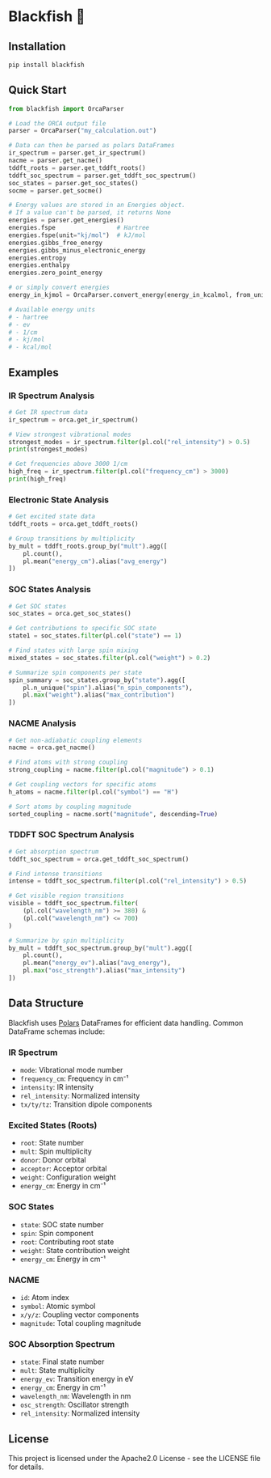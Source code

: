 # Blackfish 🐋

## Installation

```bash
pip install blackfish
```

## Quick Start

```python
from blackfish import OrcaParser

# Load the ORCA output file
parser = OrcaParser("my_calculation.out")

# Data can then be parsed as polars DataFrames
ir_spectrum = parser.get_ir_spectrum()
nacme = parser.get_nacme()
tddft_roots = parser.get_tddft_roots()
tddft_soc_spectrum = parser.get_tddft_soc_spectrum()
soc_states = parser.get_soc_states()
socme = parser.get_socme()

# Energy values are stored in an Energies object.
# If a value can't be parsed, it returns None
energies = parser.get_energies()
energies.fspe                 # Hartree
energies.fspe(unit="kj/mol")  # kJ/mol
energies.gibbs_free_energy
energies.gibbs_minus_electronic_energy
energies.entropy
energies.enthalpy
energies.zero_point_energy

# or simply convert energies
energy_in_kjmol = OrcaParser.convert_energy(energy_in_kcalmol, from_unit="kcal/mol", to_unit="kj/mol")

# Available energy units
# - hartree
# - ev
# - 1/cm
# - kj/mol
# - kcal/mol
```

## Examples

### IR Spectrum Analysis

```python
# Get IR spectrum data
ir_spectrum = orca.get_ir_spectrum()

# View strongest vibrational modes
strongest_modes = ir_spectrum.filter(pl.col("rel_intensity") > 0.5)
print(strongest_modes)

# Get frequencies above 3000 1/cm
high_freq = ir_spectrum.filter(pl.col("frequency_cm") > 3000)
print(high_freq)
```

### Electronic State Analysis

```python
# Get excited state data
tddft_roots = orca.get_tddft_roots()

# Group transitions by multiplicity
by_mult = tddft_roots.group_by("mult").agg([
    pl.count(),
    pl.mean("energy_cm").alias("avg_energy")
])
```

### SOC States Analysis

```python
# Get SOC states
soc_states = orca.get_soc_states()

# Get contributions to specific SOC state
state1 = soc_states.filter(pl.col("state") == 1)

# Find states with large spin mixing
mixed_states = soc_states.filter(pl.col("weight") > 0.2)

# Summarize spin components per state
spin_summary = soc_states.group_by("state").agg([
    pl.n_unique("spin").alias("n_spin_components"),
    pl.max("weight").alias("max_contribution")
])
```

### NACME Analysis

```python
# Get non-adiabatic coupling elements
nacme = orca.get_nacme()

# Find atoms with strong coupling
strong_coupling = nacme.filter(pl.col("magnitude") > 0.1)

# Get coupling vectors for specific atoms
h_atoms = nacme.filter(pl.col("symbol") == "H")

# Sort atoms by coupling magnitude
sorted_coupling = nacme.sort("magnitude", descending=True)
```

### TDDFT SOC Spectrum Analysis

```python
# Get absorption spectrum
tddft_soc_spectrum = orca.get_tddft_soc_spectrum()

# Find intense transitions
intense = tddft_soc_spectrum.filter(pl.col("rel_intensity") > 0.5)

# Get visible region transitions
visible = tddft_soc_spectrum.filter(
    (pl.col("wavelength_nm") >= 380) &
    (pl.col("wavelength_nm") <= 700)
)

# Summarize by spin multiplicity
by_mult = tddft_soc_spectrum.group_by("mult").agg([
    pl.count(),
    pl.mean("energy_ev").alias("avg_energy"),
    pl.max("osc_strength").alias("max_intensity")
])
```

## Data Structure

Blackfish uses [Polars](https://pola.rs/) DataFrames for efficient data handling. Common DataFrame schemas include:

### IR Spectrum
- `mode`: Vibrational mode number
- `frequency_cm`: Frequency in cm⁻¹
- `intensity`: IR intensity
- `rel_intensity`: Normalized intensity
- `tx/ty/tz`: Transition dipole components

### Excited States (Roots)
- `root`: State number
- `mult`: Spin multiplicity
- `donor`: Donor orbital
- `acceptor`: Acceptor orbital
- `weight`: Configuration weight
- `energy_cm`: Energy in cm⁻¹

### SOC States
- `state`: SOC state number
- `spin`: Spin component
- `root`: Contributing root state
- `weight`: State contribution weight
- `energy_cm`: Energy in cm⁻¹

### NACME
- `id`: Atom index
- `symbol`: Atomic symbol
- `x/y/z`: Coupling vector components
- `magnitude`: Total coupling magnitude

### SOC Absorption Spectrum
- `state`: Final state number
- `mult`: State multiplicity
- `energy_ev`: Transition energy in eV
- `energy_cm`: Energy in cm⁻¹
- `wavelength_nm`: Wavelength in nm
- `osc_strength`: Oscillator strength
- `rel_intensity`: Normalized intensity

## License

This project is licensed under the Apache2.0 License - see the LICENSE file for details.

